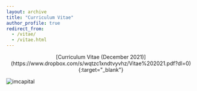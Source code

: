 ```yaml
---
layout: archive
title: "Curriculum Vitae"
author_profile: true
redirect_from: 
  - /vitae/
  - /vitae.html
---
```


<div align="center">
  [Curriculum Vitae (December 2021)](https://www.dropbox.com/s/wqtzc1xndtvyvhz/Vitae%202021.pdf?dl=0){:target="_blank"}
</div>

![imcapital](https://www.dropbox.com/s/43n8euqid13jwwh/img_6323-1.jpeg?dl=0)
